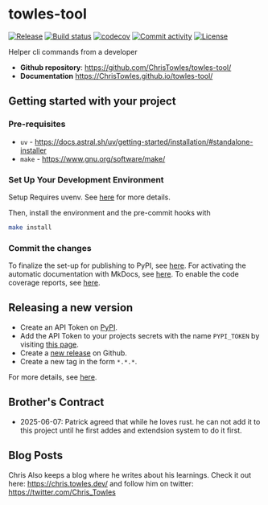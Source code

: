 # towles-tool

[![Release](https://img.shields.io/github/v/release/ChrisTowles/towles-tool)](https://img.shields.io/github/v/release/ChrisTowles/towles-tool)
[![Build status](https://img.shields.io/github/actions/workflow/status/ChrisTowles/towles-tool/main.yml?branch=main)](https://github.com/ChrisTowles/towles-tool/actions/workflows/main.yml?query=branch%3Amain)
[![codecov](https://codecov.io/gh/ChrisTowles/towles-tool/branch/main/graph/badge.svg)](https://codecov.io/gh/ChrisTowles/towles-tool)
[![Commit activity](https://img.shields.io/github/commit-activity/m/ChrisTowles/towles-tool)](https://img.shields.io/github/commit-activity/m/ChrisTowles/towles-tool)
[![License](https://img.shields.io/github/license/ChrisTowles/towles-tool)](https://img.shields.io/github/license/ChrisTowles/towles-tool)

Helper cli commands from a developer

- **Github repository**: <https://github.com/ChrisTowles/towles-tool/>
- **Documentation** <https://ChrisTowles.github.io/towles-tool/>

## Getting started with your project


### Pre-requisites

- `uv` - https://docs.astral.sh/uv/getting-started/installation/#standalone-installer
- `make` - https://www.gnu.org/software/make/

### Set Up Your Development Environment

Setup Requires uvenv. See [here](https://fpgmaas.github.io/cookiecutter-uv/getting-started/#set-up-your-development-environment) for more details.

Then, install the environment and the pre-commit hooks with

```bash
make install
```

### Commit the changes

To finalize the set-up for publishing to PyPI, see [here](https://fpgmaas.github.io/cookiecutter-uv/features/publishing/#set-up-for-pypi).
For activating the automatic documentation with MkDocs, see [here](https://fpgmaas.github.io/cookiecutter-uv/features/mkdocs/#enabling-the-documentation-on-github).
To enable the code coverage reports, see [here](https://fpgmaas.github.io/cookiecutter-uv/features/codecov/).

## Releasing a new version

- Create an API Token on [PyPI](https://pypi.org/).
- Add the API Token to your projects secrets with the name `PYPI_TOKEN` by visiting [this page](https://github.com/ChrisTowles/towles-tool/settings/secrets/actions/new).
- Create a [new release](https://github.com/ChrisTowles/towles-tool/releases/new) on Github.
- Create a new tag in the form `*.*.*`.

For more details, see [here](https://fpgmaas.github.io/cookiecutter-uv/features/cicd/#how-to-trigger-a-release).

## Brother's Contract

- 2025-06-07: Patrick agreed that while he loves rust. he can not add it to this project until he first addes and extendsion system to do it first.


## Blog Posts

Chris Also keeps a blog where he writes about his learnings. Check it out here: https://chris.towles.dev/ and follow him on twitter: https://twitter.com/Chris_Towles
